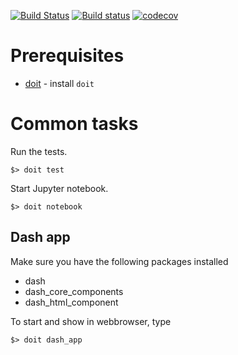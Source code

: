 [![Build Status](https://travis-ci.org/Sh4pe/pynance.svg?branch=master)](https://travis-ci.org/Sh4pe/pynance)
[![Build status](https://ci.appveyor.com/api/projects/status/f63tmsr561j9pq39?svg=true)](https://ci.appveyor.com/project/Sh4pe/pynance)
[![codecov](https://codecov.io/gh/Sh4pe/pynance/branch/master/graph/badge.svg)](https://codecov.io/gh/Sh4pe/pynance)

# Prerequisites

* [doit](http://pydoit.org) - install `doit`

# Common tasks

Run the tests.

```
$> doit test
```

Start Jupyter notebook.

```
$> doit notebook
```

## Dash app
Make sure you have the following packages installed
* dash
* dash_core_components
* dash_html_component

To start and show in webbrowser, type

```
$> doit dash_app
```